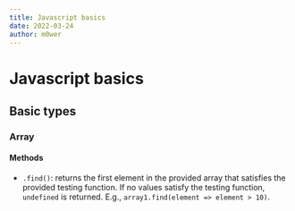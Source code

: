 ```yaml
---
title: Javascript basics
date: 2022-03-24
author: m0wer
---
```


# Javascript basics

## Basic types

### Array

#### Methods

* `.find()`: returns the first element in the provided array that satisfies
  the provided testing function. If no values satisfy the testing function,
  `undefined` is returned. E.g., `array1.find(element => element > 10)`.
